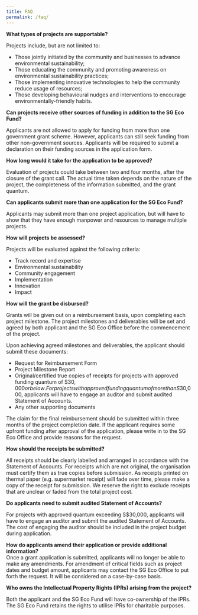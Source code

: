 ```yaml
---
title: FAQ
permalink: /faq/
---
```


**What types of projects are supportable?**  

Projects include, but are not limited to:
* Those jointly initiated by the community and businesses to advance environmental sustainability;
* Those educating the community and promoting awareness on environmental sustainability practices;
* Those implementing innovative technologies to help the community reduce usage of resources;
* Those developing behavioural nudges and interventions to encourage environmentally-friendly habits.

**Can projects receive other sources of funding in addition to the SG Eco Fund?**  

Applicants are not allowed to apply for funding from more than one government grant scheme. However, applicants can still seek funding from other non-government sources. Applicants will be required to submit a declaration on their funding sources in the application form.

**How long would it take for the application to be approved?**  

Evaluation of projects could take between two and four months, after the closure of the grant call. The actual time taken depends on the nature of the project, the completeness of the information submitted, and the grant quantum.

**Can applicants submit more than one application for the SG Eco Fund?**  

Applicants may submit more than one project application, but will have to show that they have enough manpower and resources to manage multiple projects.

**How will projects be assessed?**  

Projects will be evaluated against the following criteria:
* Track record and expertise
* Environmental sustainability
* Community engagement
* Implementation
* Innovation
* Impact

**How will the grant be disbursed?**  

Grants will be given out on a reimbursement basis, upon completing each project milestone. The project milestones and deliverables will be set and agreed by both applicant and the SG Eco Office before the commencement of the project. 

Upon achieving agreed milestones and deliverables, the applicant should submit these documents: 
* Request for Reimbursement Form
* Project Milestone Report
* Original/certified true copies of receipts for projects with approved funding quantum of S$30,000 or below. For projects with approved funding quantum of more than S$30,000, applicants will have to engage an auditor and submit audited Statement of Accounts.
* Any other supporting documents

The claim for the final reimbursement should be submitted within three months of the project completion date. If the applicant requires some upfront funding after approval of the application, please write in to the SG Eco Office and provide reasons for the request.

**How should the receipts be submitted?**  

All receipts should be clearly labelled and arranged in accordance with the Statement of Accounts. For receipts which are not original, the organisation must certify them as true copies before submission. As receipts printed on thermal paper (e.g. supermarket receipt) will fade over time, please make a copy of the receipt for submission. We reserve the right to exclude receipts that are unclear or faded from the total project cost.

**Do applicants need to submit audited Statement of Accounts?**  

For projects with approved quantum exceeding S$30,000, applicants will have to engage an auditor and submit the audited Statement of Accounts. The cost of engaging the auditor should be included in the project budget during application.

**How do applicants amend their application or provide additional information?**  
Once a grant application is submitted, applicants will no longer be able to make any amendments. For amendment of critical fields such as project dates and budget amount, applicants may contact the SG Eco Office to put forth the request. It will be considered on a case-by-case basis.

**Who owns the Intellectual Property Rights (IPRs) arising from the project?**  

Both the applicant and the SG Eco Fund will have co-ownership of the IPRs. The SG Eco Fund retains the rights to utilise IPRs for charitable purposes.
